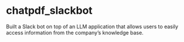 # chatpdf_slackbot
Built a Slack bot on top of an LLM application that allows users to easily access information from the company’s knowledge base.
